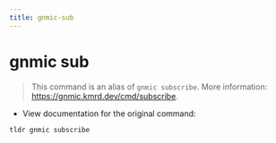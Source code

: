 ```yaml
---
title: gnmic-sub
---
```

# gnmic sub

> This command is an alias of `gnmic subscribe`.
> More information: <https://gnmic.kmrd.dev/cmd/subscribe>.

- View documentation for the original command:

`tldr gnmic subscribe`
